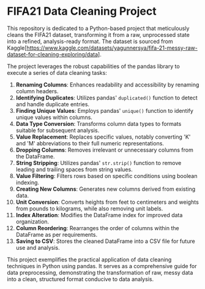# FIFA21 Data Cleaning Project

This repository is dedicated to a Python-based project that meticulously cleans the FIFA21 dataset, transforming it from a raw, unprocessed state into a refined, analysis-ready format. The dataset is sourced from Kaggle[https://www.kaggle.com/datasets/yagunnersya/fifa-21-messy-raw-dataset-for-cleaning-exploring/data].

The project leverages the robust capabilities of the pandas library to execute a series of data cleaning tasks:

1. **Renaming Columns**: Enhances readability and accessibility by renaming column headers.
2. **Identifying Duplicates**: Utilizes pandas' `duplicated()` function to detect and handle duplicate entries.
3. **Finding Unique Values**: Employs pandas' `unique()` function to identify unique values within columns.
4. **Data Type Conversion**: Transforms column data types to formats suitable for subsequent analysis.
5. **Value Replacement**: Replaces specific values, notably converting 'K' and 'M' abbreviations to their full numeric representations.
6. **Dropping Columns**: Removes irrelevant or unnecessary columns from the DataFrame.
7. **String Stripping**: Utilizes pandas' `str.strip()` function to remove leading and trailing spaces from string values.
8. **Value Filtering**: Filters rows based on specific conditions using boolean indexing.
9. **Creating New Columns**: Generates new columns derived from existing data.
10. **Unit Conversion**: Converts heights from feet to centimeters and weights from pounds to kilograms, while also removing unit labels.
11. **Index Alteration**: Modifies the DataFrame index for improved data organization.
12. **Column Reordering**: Rearranges the order of columns within the DataFrame as per requirements.
13. **Saving to CSV**: Stores the cleaned DataFrame into a CSV file for future use and analysis.

This project exemplifies the practical application of data cleaning techniques in Python using pandas. It serves as a comprehensive guide for data preprocessing, demonstrating the transformation of raw, messy data into a clean, structured format conducive to data analysis.
